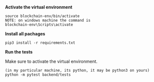 **Activate the virtual environment**

```
source blockchain-env/bin/activate
NOTE: on windows machine the command is
blockchain-env\Scripts\activate
```

**Install all pachages**

```
pip3 install -r requirements.txt
```

**Run the tests**

Make sure to activate the virtual environment.
```
(in my particular machine, its python, it may be python3 on yours)
python -m pytest backend/tests
```
